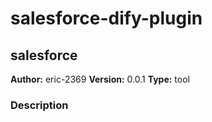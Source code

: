 # salesforce-dify-plugin

## salesforce

**Author:** eric-2369
**Version:** 0.0.1
**Type:** tool

### Description



